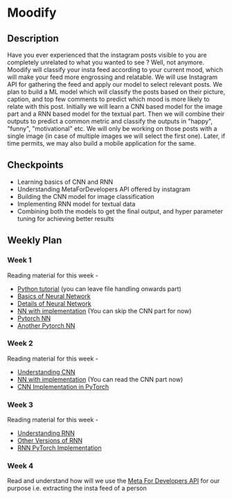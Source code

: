 # Moodify

## Description

Have you ever experienced that the instagram posts visible to you are completely unrelated to what you wanted to see ? Well, not anymore.
Moodify will classify your insta feed according to your current mood, which will make your feed more engrossing and relatable. We will use Instagram API for gathering the feed and apply our model to select relevant posts. We plan to build a ML model which will classify the posts based on their picture, caption, and top few comments to predict which mood is more likely to relate with this post. 
Initially we will learn a CNN based model for the image part and a RNN based model for the textual part. Then we will combine their outputs to predict a common metric and classify the outputs in "happy", "funny", "motivational" etc.
We will only be working on those posts with a single image (in case of multiple images we will select the first one). Later, if time permits, we may also build a mobile application for the same.

## Checkpoints

- Learning basics of CNN and RNN
- Understanding MetaForDevelopers API offered by instagram
- Building the CNN model for image classification
- Implementing RNN model for textual data
- Combining both the models to get the final output, and hyper parameter tuning for achieving better results 

## Weekly Plan

### Week 1
Reading material for this week \-
- [Python tutorial](https://www.w3schools.com/python/) (you can leave file handling onwards part)
- [Basics of Neural Network](https://www.analyticsvidhya.com/blog/2021/03/basics-of-neural-network/)
- [Details of Neural Network](https://www.analyticsvidhya.com/blog/2021/05/beginners-guide-to-artificial-neural-network/)
- [NN with implementation](https://towardsdatascience.com/neural-networks-for-beginners-by-beginners-6bfc002e13a2) (You can skip the CNN part for now)
- [Pytorch NN](https://curiousily.com/posts/build-your-first-neural-network-with-pytorch/)
- [Another Pytorch NN](https://towardsdatascience.com/how-to-code-a-simple-neural-network-in-pytorch-for-absolute-beginners-8f5209c50fdd)

### Week 2
Reading material for this week \-
- [Understanding CNN](https://www.analyticsvidhya.com/blog/2021/05/convolutional-neural-networks-cnn/)
- [NN with implementation](https://towardsdatascience.com/neural-networks-for-beginners-by-beginners-6bfc002e13a2) (You can read the CNN part now)
- [CNN Implementation in PyTorch](https://medium.com/thecyphy/train-cnn-model-with-pytorch-21dafb918f48)

### Week 3
Reading material for this week \-
- [Understanding RNN](https://www.analyticsvidhya.com/blog/2017/12/introduction-to-recurrent-neural-networks/)
- [Other Versions of RNN](https://medium.com/analytics-vidhya/bi-directional-rnn-basics-of-lstm-and-gru-e114aa4779bb)
- [RNN PyTorch Implementation](https://medium.com/analytics-vidhya/understanding-rnn-implementation-in-pytorch-eefdfdb4afdb)

### Week 4
Read and understand how will we use the [Meta For Developers API](https://developers.facebook.com/blog/post/2018/01/30/instagram-graph-api-updates/) for our purpose i.e. extracting the insta feed of a person
